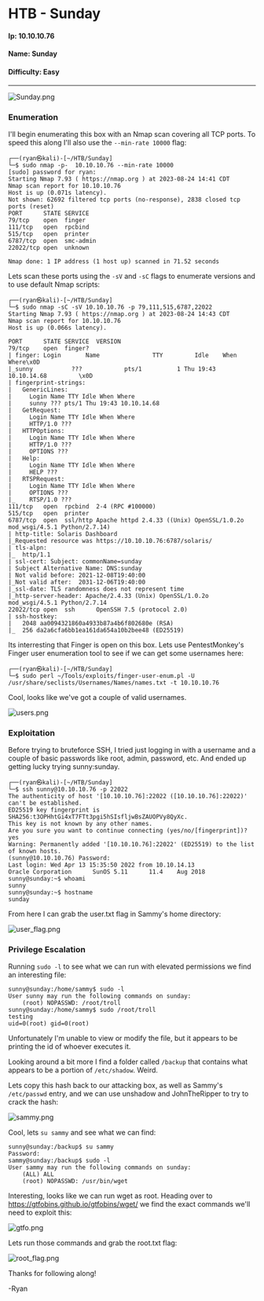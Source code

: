 # HTB - Sunday

#### Ip: 10.10.10.76
#### Name: Sunday
#### Difficulty: Easy

----------------------------------------------------------------------

![Sunday.png](../assets/sunday_assets/Sunday.png)

### Enumeration

I'll begin enumerating this box with an Nmap scan covering all TCP ports. To speed this along I'll also use the `--min-rate 10000` flag:

```text
┌──(ryan㉿kali)-[~/HTB/Sunday]
└─$ sudo nmap -p-  10.10.10.76 --min-rate 10000
[sudo] password for ryan: 
Starting Nmap 7.93 ( https://nmap.org ) at 2023-08-24 14:41 CDT
Nmap scan report for 10.10.10.76
Host is up (0.071s latency).
Not shown: 62692 filtered tcp ports (no-response), 2838 closed tcp ports (reset)
PORT      STATE SERVICE
79/tcp    open  finger
111/tcp   open  rpcbind
515/tcp   open  printer
6787/tcp  open  smc-admin
22022/tcp open  unknown

Nmap done: 1 IP address (1 host up) scanned in 71.52 seconds
```

Lets scan these ports using the `-sV` and `-sC` flags to enumerate versions and to use default Nmap scripts:

```text
┌──(ryan㉿kali)-[~/HTB/Sunday]
└─$ sudo nmap -sC -sV 10.10.10.76 -p 79,111,515,6787,22022                                       
Starting Nmap 7.93 ( https://nmap.org ) at 2023-08-24 14:43 CDT
Nmap scan report for 10.10.10.76
Host is up (0.066s latency).

PORT      STATE SERVICE  VERSION
79/tcp    open  finger?
| finger: Login       Name               TTY         Idle    When    Where\x0D
|_sunny           ???            pts/1          1 Thu 19:43  10.10.14.68         \x0D
| fingerprint-strings: 
|   GenericLines: 
|     Login Name TTY Idle When Where
|     sunny ??? pts/1 Thu 19:43 10.10.14.68
|   GetRequest: 
|     Login Name TTY Idle When Where
|     HTTP/1.0 ???
|   HTTPOptions: 
|     Login Name TTY Idle When Where
|     HTTP/1.0 ???
|     OPTIONS ???
|   Help: 
|     Login Name TTY Idle When Where
|     HELP ???
|   RTSPRequest: 
|     Login Name TTY Idle When Where
|     OPTIONS ???
|_    RTSP/1.0 ???
111/tcp   open  rpcbind  2-4 (RPC #100000)
515/tcp   open  printer
6787/tcp  open  ssl/http Apache httpd 2.4.33 ((Unix) OpenSSL/1.0.2o mod_wsgi/4.5.1 Python/2.7.14)
| http-title: Solaris Dashboard
|_Requested resource was https://10.10.10.76:6787/solaris/
| tls-alpn: 
|_  http/1.1
| ssl-cert: Subject: commonName=sunday
| Subject Alternative Name: DNS:sunday
| Not valid before: 2021-12-08T19:40:00
|_Not valid after:  2031-12-06T19:40:00
|_ssl-date: TLS randomness does not represent time
|_http-server-header: Apache/2.4.33 (Unix) OpenSSL/1.0.2o mod_wsgi/4.5.1 Python/2.7.14
22022/tcp open  ssh      OpenSSH 7.5 (protocol 2.0)
| ssh-hostkey: 
|   2048 aa0094321860a4933b87a4b6f802680e (RSA)
|_  256 da2a6cfa6bb1ea161da654a10b2bee48 (ED25519)
```

Its interresting that Finger is open on this box. Lets use PentestMonkey's Finger user enumeration tool to see if we can get some usernames here:

```text
┌──(ryan㉿kali)-[~/HTB/Sunday]
└─$ sudo perl ~/Tools/exploits/finger-user-enum.pl -U /usr/share/seclists/Usernames/Names/names.txt -t 10.10.10.76
```

Cool, looks like we've got a couple of valid usernames.

![users.png](../assets/sunday_assets/users.png)

### Exploitation

Before trying to bruteforce SSH, I tried just logging in with a username and a couple of basic passwords like root, admin, password, etc. And ended up getting lucky trying sunny:sunday.

```text
┌──(ryan㉿kali)-[~/HTB/Sunday]
└─$ ssh sunny@10.10.10.76 -p 22022
The authenticity of host '[10.10.10.76]:22022 ([10.10.10.76]:22022)' can't be established.
ED25519 key fingerprint is SHA256:t3OPHhtGi4xT7FTt3pgi5hSIsfljwBsZAUOPVy8QyXc.
This key is not known by any other names.
Are you sure you want to continue connecting (yes/no/[fingerprint])? yes
Warning: Permanently added '[10.10.10.76]:22022' (ED25519) to the list of known hosts.
(sunny@10.10.10.76) Password: 
Last login: Wed Apr 13 15:35:50 2022 from 10.10.14.13
Oracle Corporation      SunOS 5.11      11.4    Aug 2018
sunny@sunday:~$ whoami
sunny
sunny@sunday:~$ hostname
sunday
```

From here I can grab the user.txt flag in Sammy's home directory:

![user_flag.png](../assets/sunday_assets/user_flag.png)

### Privilege Escalation

Running `sudo -l` to see what we can run with elevated permissions we find an interesting file:

```text
sunny@sunday:/home/sammy$ sudo -l
User sunny may run the following commands on sunday:
    (root) NOPASSWD: /root/troll
sunny@sunday:/home/sammy$ sudo /root/troll
testing
uid=0(root) gid=0(root)
```

Unfortunately I'm unable to view or modify the file, but it appears to be printing the id of whoever executes it.

Looking around a bit more I find a folder called `/backup` that contains what appears to be a portion of `/etc/shadow`. Weird. 

Lets copy this hash back to our attacking box, as well as Sammy's `/etc/passwd` entry, and we can use unshadow and JohnTheRipper to try to crack the hash:

![sammy.png](../assets/sunday_assets/sammy.png)

Cool, lets `su sammy` and see what we can find:

```text
sunny@sunday:/backup$ su sammy
Password: 
sammy@sunday:/backup$ sudo -l
User sammy may run the following commands on sunday:
    (ALL) ALL
    (root) NOPASSWD: /usr/bin/wget
```

Interesting, looks like we can run wget as root. Heading over to https://gtfobins.github.io/gtfobins/wget/ we find the exact commands we'll need to exploit this:

![gtfo.png](../assets/sunday_assets/gtfo.png)

Lets run those commands and grab the root.txt flag:

![root_flag.png](../assets/sunday_assets/root_flag.png)

Thanks for following along!

-Ryan
